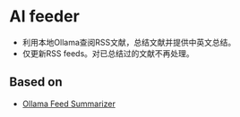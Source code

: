 # AI feeder
- 利用本地Ollama查阅RSS文献，总结文献并提供中英文总结。
- 仅更新RSS feeds。对已总结过的文献不再处理。

## Based on
- [Ollama Feed Summarizer](https://github.com/rb81/ollama-feed-summarizer?tab=MIT-1-ov-file)
